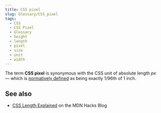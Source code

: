 ```yaml
---
title: CSS pixel
slug: Glossary/CSS_pixel
tags:
  - CSS
  - CSS Pixel
  - Glossary
  - height
  - length
  - pixel
  - size
  - unit
  - width
---
```

<p>The term <strong>CSS pixel</strong> is synonymous with the CSS unit of absolute length <em>px</em> — which is <a href="https://drafts.csswg.org/css-values/#absolute-lengths">normatively defined</a> as being exactly 1/96th of 1 inch.</p>

<h2 id="see_also">See also</h2>

<ul>
 <li><a href="https://hacks.mozilla.org/2013/09/css-length-explained/">CSS Length Explained</a> on the MDN Hacks Blog</li>
</ul>
